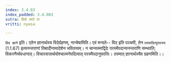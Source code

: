 ```yaml
---
index: 3.4.83
index_padded: 3.4.083
sutra: विदो लटो वा
vritti: nyasa

---
```

`विद ज्ञाने` इति। एतेन ज्ञानार्थस्य विदेर्ग्रहणम्, नान्येषामिति। एवं मन्यते-- विद इति पञ्चमी, तेन `तस्मादित्युत्तरस्य` (1.1.67) इत्यनन्तराणां तिबादीनामादेशेन भवितव्यम्। न चान्यस्माद्विदेः परस्मैपदान्यनन्तराणि सम्भवति; विकरणैर्व्यवधानात्। विचारसत्तार्थयोश्चात्मनेपदित्वात् परस्मैपदानुपपत्तिः। तस्मात् ज्ञानार्थस्यैव ग्रहणमिति।।